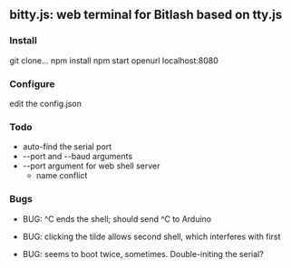 ## bitty.js: web terminal for Bitlash based on tty.js

### Install

git clone...
npm install
npm start
openurl localhost:8080

### Configure

edit the config.json

### Todo

  * auto-find the serial port
  * --port and --baud arguments
  * --port argument for web shell server
  	* name conflict


### Bugs

  * BUG: ^C ends the shell; should send ^C to Arduino

  * BUG: clicking the tilde allows second shell, which interferes with first
  
  * BUG: seems to boot twice, sometimes.  Double-initing the serial?